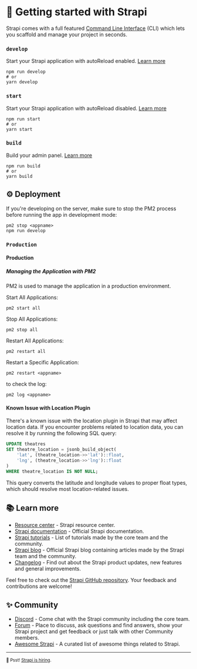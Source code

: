 # 🚀 Getting started with Strapi

Strapi comes with a full featured [Command Line Interface](https://docs.strapi.io/dev-docs/cli) (CLI) which lets you scaffold and manage your project in seconds.

### `develop`

Start your Strapi application with autoReload enabled. [Learn more](https://docs.strapi.io/dev-docs/cli#strapi-develop)

```
npm run develop
# or
yarn develop
```

### `start`

Start your Strapi application with autoReload disabled. [Learn more](https://docs.strapi.io/dev-docs/cli#strapi-start)

```
npm run start
# or
yarn start
```

### `build`

Build your admin panel. [Learn more](https://docs.strapi.io/dev-docs/cli#strapi-build)

```
npm run build
# or
yarn build
```

## ⚙️ Deployment
 
If you're developing on the server, make sure to stop the PM2 process before running the app in development mode:

```
pm2 stop <appname>
npm run develop
```

### `Production`

#### Production

##### Managing the Application with PM2

PM2 is used to manage the application in a production environment.

Start All Applications:
```
pm2 start all
```

Stop All Applications:
```
pm2 stop all
```

Restart All Applications:
```
pm2 restart all
```

Restart a Specific Application:
```
pm2 restart <appname>
```

to check the log:
```
pm2 log <appname>
```

#### Known Issue with Location Plugin

There's a known issue with the location plugin in Strapi that may affect location data. If you encounter problems related to location data, you can resolve it by running the following SQL query:

```sql
UPDATE theatres
SET theatre_location = jsonb_build_object(
    'lat', (theatre_location->>'lat')::float,
    'lng', (theatre_location->>'lng')::float
)
WHERE theatre_location IS NOT NULL;
```

This query converts the latitude and longitude values to proper float types, which should resolve most location-related issues.

## 📚 Learn more

- [Resource center](https://strapi.io/resource-center) - Strapi resource center.
- [Strapi documentation](https://docs.strapi.io) - Official Strapi documentation.
- [Strapi tutorials](https://strapi.io/tutorials) - List of tutorials made by the core team and the community.
- [Strapi blog](https://strapi.io/blog) - Official Strapi blog containing articles made by the Strapi team and the community.
- [Changelog](https://strapi.io/changelog) - Find out about the Strapi product updates, new features and general improvements.

Feel free to check out the [Strapi GitHub repository](https://github.com/strapi/strapi). Your feedback and contributions are welcome!

## ✨ Community

- [Discord](https://discord.strapi.io) - Come chat with the Strapi community including the core team.
- [Forum](https://forum.strapi.io/) - Place to discuss, ask questions and find answers, show your Strapi project and get feedback or just talk with other Community members.
- [Awesome Strapi](https://github.com/strapi/awesome-strapi) - A curated list of awesome things related to Strapi.

---

<sub>🤫 Psst! [Strapi is hiring](https://strapi.io/careers).</sub>
